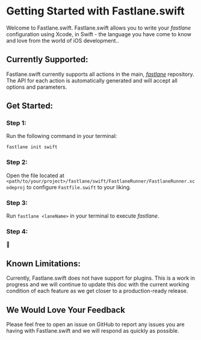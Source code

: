 # Getting Started with Fastlane.swift

Welcome to Fastlane.swift. Fastlane.swift allows you to write your _fastlane_ configuration using Xcode, in Swift - the language you have come to know and love from the world of iOS development..

## Currently Supported:

Fastlane.swift currently supports all actions in the main, [_fastlane_](https://github.com/fastlane/fastlane) repository. The API for each action is automatically generated and will accept all options and parameters.

## Get Started:

### Step 1:

Run the following command in your terminal:

``` no-highlight
fastlane init swift
```

### Step 2:

Open the file located at `<path/to/your/project>/fastlane/swift/FastlaneRunner/FastlaneRunner.xcodeproj` to configure `Fastfile.swift` to your liking.

### Step 3:

Run `fastlane <laneName>` in your terminal to execute _fastlane_.

### Step 4:

🎉



## Known Limitations:

Currently, Fastlane.swift does not have support for plugins. This is a work in progress and we will continue to update this doc with the current working condition of each feature as we get closer to a production-ready release.

## We Would Love Your Feedback

Please feel free to open an issue on GitHub to report any issues you are having with Fastlane.swift and we will respond as quickly as possible.